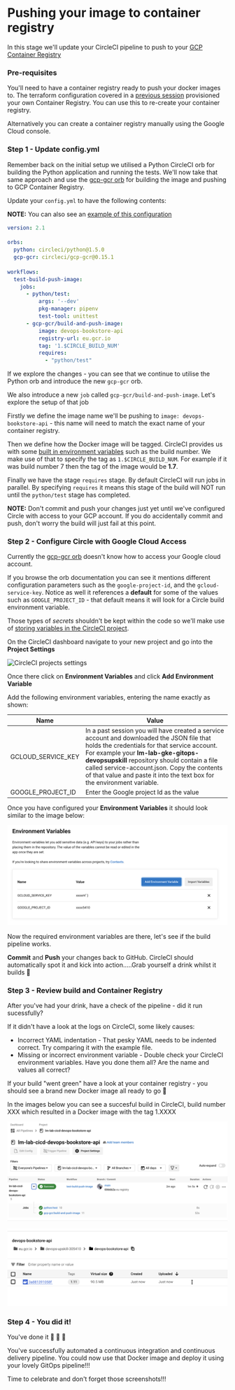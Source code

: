 # Pushing your image to container registry

In this stage we'll update your CircleCI pipeline to push to your [GCP Container Registry](https://cloud.google.com/container-registry)

### Pre-requisites

You'll need to have a container registry ready to push your docker images to. The terraform configuration covered in a [previous session](https://github.com/techreturners/lm-lab-eks-terraform-devopsupskill) provisioned your own Container Registry. You can use this to re-create your container registry.

Alternatively you can create a container registry manually using the Google Cloud console.

### Step 1 - Update config.yml

Remember back on the initial setup we utilised a Python CircleCI orb for building the Python application and running the tests. We'll now take that same approach and use the [gcp-gcr orb](https://circleci.com/developer/orbs/orb/circleci/gcp-gcr) for building the image and pushing to GCP Container Registry.

Update your `config.yml` to have the following contents:

**NOTE:** You can also see an [example of this configuration](../.circleci/gcp.example.config.yml)

```yaml
version: 2.1

orbs:
  python: circleci/python@1.5.0
  gcp-gcr: circleci/gcp-gcr@0.15.1

workflows:
  test-build-push-image:
    jobs:
      - python/test:
          args: '--dev'
          pkg-manager: pipenv
          test-tool: unittest 
      - gcp-gcr/build-and-push-image:
          image: devops-bookstore-api
          registry-url: eu.gcr.io
          tag: '1.$CIRCLE_BUILD_NUM'
          requires:
            - "python/test"
```

If we explore the changes - you can see that we continue to utilise the Python orb and introduce the new `gcp-gcr` orb.

We also introduce a new `job` called `gcp-gcr/build-and-push-image`. Let's explore the setup of that job

Firstly we define the image name we'll be pushing to `image: devops-bookstore-api` - this name will need to match the exact name of your container registry.

Then we define how the Docker image will be tagged. CircleCI provides us with some [built in environment variables](https://circleci.com/docs/2.0/env-vars/#built-in-environment-variables) such as the build number. We make use of that to specify the tag as `1.$CIRCLE_BUILD_NUM`. For example if it was build number 7 then the tag of the image would be **1.7**.

Finally we have the stage `requires` stage. By default CircleCI will run jobs in parallel. By specifying `requires` it means this stage of the build will NOT run until the `python/test` stage has completed.

**NOTE:** Don't commit and push your changes just yet until we've configured Circle with access to your GCP account. If you do accidentally commit and push, don't worry the build will just fail at this point. 

### Step 2 - Configure Circle with Google Cloud Access

Currently the [gcp-gcr orb](https://circleci.com/developer/orbs/orb/circleci/gcp-gcr) doesn't know how to access your Google cloud account.

If you browse the orb documentation you can see it mentions different configuration parameters such as the `google-project-id`, and the `gcloud-service-key`. Notice as well it references a **default** for some of the values such as `GOOGLE_PROJECT_ID` - that default means it will look for a Circle build environment variable.

Those types of *secrets* shouldn't be kept within the code so we'll make use of [storing variables in the CircleCI project](https://circleci.com/docs/2.0/env-vars/#setting-an-environment-variable-in-a-project).


On the CircleCI dashboard navigate to your new project and go into the **Project Settings**

![CircleCI projects settings](./images/circle_projectsettings.png "CircleCI project settings")

Once there click on **Environment Variables** and click **Add Environment Variable**

Add the following environment variables, entering the name exactly as shown:

| Name        | Value       |
| ----------- | ----------- |
| GCLOUD_SERVICE_KEY       | In a past session you will have created a service account and downloaded the JSON file that holds the credentials for that service account. For example your  **lm-lab-gke-gitops-devopsupskill** repository should contain a file called service-account.json. Copy the contents of that value and paste it into the text box for the environment variable.     |
| GOOGLE_PROJECT_ID      | Enter the Google project Id as the value      |

Once you have configured your **Environment Variables** it should look similar to the image below:

![CircleCI GCP Environment Variables](./images/circle_gcp_env_var.png "CircleCI GCP Environment Variables")

Now the required environment variables are there, let's see if the build pipeline works.

**Commit** and **Push** your changes back to GitHub. CircleCI should automatically spot it and kick into action.....Grab yourself a drink whilst it builds 🙌

### Step 3 - Review build and Container Registry

After you've had your drink, have a check of the pipeline - did it run sucessfully?

If it didn't have a look at the logs on CircleCI, some likely causes:

* Incorrect YAML indentation - That pesky YAML needs to be indented correct. Try comparing it with the example file.
* Missing or incorrect environment variable - Double check your CircleCI environment variables. Have you done them all? Are the name and values all correct?

If your build "went green" have a look at your container registry - you should see a brand new Docker image all ready to go 🚀 

In the images below you can see a succesful build in CircleCI, build number XXX which resulted in a Docker image with the tag 1.XXXX

![CircleCI Build Number](./images/circle_build_number_gcp.png "CircleCI Build Number")

![GCR Docker image tagged](./images/gcp_gcr_image_tag.png "GCR Docker image tagged")

### Step 4 - You did it!

You've done it 🚀 🚀 🚀 

You've successfully automated a continuous integration and continuous delivery pipeline. You could now use that Docker image and deploy it using your lovely GitOps pipeline!!!

Time to celebrate and don't forget those screenshots!!!



